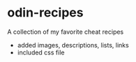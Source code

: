 # odin-recipes

A collection of my favorite cheat recipes

- added images, descriptions, lists, links
- included css file 


